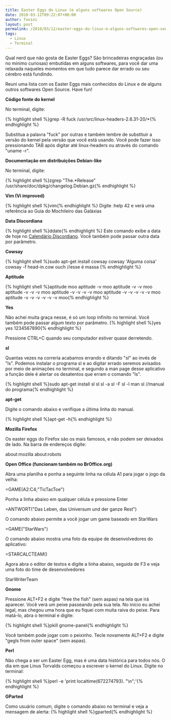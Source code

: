 ```yaml
---
title: Easter Eggs do Linux (e alguns softwares Open Source)
date: 2010-03-12T09:22:07+00:00
author: fonini
layout: post
permalink: /2010/03/12/easter-eggs-do-linux-e-alguns-softwares-open-source/
tags:
  - Linux
  - Terminal
---
```

Qual nerd que não gosta de Easter Eggs? São brincadeiras engraçadas (ou no mínimo curiosas) embutidas em alguns softwares, para você dar uma relaxada naqueles momentos em que tudo parece dar errado ou seu cérebro está fundindo.

Reuni uma lista com os Easter Eggs mais conhecidos do Linux e de alguns outros softwares Open Source. Have fun!



**Código fonte do kernel**

No terminal, digite:

{% highlight shell %}grep -R fuck /usr/src/linux-headers-2.6.31-20/*{% endhighlight %}

Substitua a palavra "fuck" por outras e também lembre de substituir a versão do kernel pela versão que você está usando. Você pode fazer isso pressionando TAB após digitar até linux-headers ou através do comando "uname -r".



**Documentação em distribuições Debian-like**

No terminal, digite:

{% highlight shell %}zgrep "The.*Release" /usr/share/doc/dpkg/changelog.Debian.gz{% endhighlight %}

**Vim (Vi improved)**

{% highlight shell %}vim{% endhighlight %}
Digite :help 42 e verá uma referência ao Guia do Mochileiro das Galáxias

**Data Discordiana**

{% highlight shell %}ddate{% endhighlight %}
Este comando exibe a data de hoje no <a href="http://pt.wikipedia.org/wiki/Calend%C3%A1rio_discordiano" rel="externo nofollow">Calendário Discordiano</a>. Você também pode passar outra data por parâmetro.

**Cowsay**

{% highlight shell %}sudo apt-get install cowsay
cowsay 'Alguma coisa'
cowsay -f head-in.cow ouch //esse é massa
{% endhighlight %}

**Aptitude**

{% highlight shell %}aptitude moo
aptitude -v moo
aptitude -v -v moo
aptitude -v -v -v moo
aptitude -v -v -v -v moo
aptitude -v -v -v -v -v moo
aptitude -v -v -v -v -v -v moo{% endhighlight %}
      
**Yes**

Não achei muita graça nesse, é só um loop infinito no terminal. Você também pode passar algum texto por parâmetro.
{% highlight shell %}yes
yes 1234567890{% endhighlight %}

Pressione CTRL+C quando seu computador estiver quase derretendo.

**sl**

Quantas vezes na correria acabamos errando e ditando "sl" ao invés de "ls". Podemos instalar o programa sl e ao digitar errado seremos avisados por meio de animações no terminal, e segundo a man page desse aplicativo a função dele é alertar os desatentos que erram o comando "ls".
        
{% highlight shell %}sudo apt-get install sl
sl
sl -a
sl -F
sl -l
man sl  //manual do programa{% endhighlight %}

**apt-get**

Digite o comando abaixo e verifique a última linha do manual.

{% highlight shell %}apt-get -h{% endhighlight %}

**Mozilla Firefox**

Os easter eggs do Firefox são os mais famosos, e não podem ser deixados de lado. Na barra de endereços digite:

about:mozilla
about:robots

**Open Office (funcionam também no BrOffice.org)**

Abra uma planilha e ponha a seguinte linha na célula A1 para jogar o jogo da velha:

=GAME(A2:C4;"TicTacToe")

Ponha a linha abaixo em qualquer célula e pressione Enter

=ANTWORT("Das Leben, das Universum und der ganze Rest")

O comando abaixo permite a você jogar um game baseado em StarWars

=GAME("StarWars")

O comando abaixo mostra uma foto da equipe de desenvolvedores do aplicativo:

=STARCALCTEAM()

Agora abra o editor de textos e digite a linha abaixo, seguida de F3 e veja uma foto do time de desenvolvedores

StarWriterTeam

**Gnome**

Pressione ALT+F2 e digite "free the fish" (sem aspas) na tela que irá aparecer. Você verá um peixe passeando pela sua tela. No início eu achei legal, mas chegou uma hora que eu fiquei com muita raiva do peixe. Para matá-lo, abra o terminal e digite:

{% highlight shell %}pkill gnome-panel{% endhighlight %}

Você também pode jogar com o peixinho. Tecle novamente ALT+F2 e digite "gegls from outer space" (sem aspas).

**Perl**

Não chega a ser um Easter Egg, mas é uma data histórica para todos nós. O dia em que Linus Torvalds começou a escrever o kernel do Linux. Digite no terminal:

{% highlight shell %}perl -e 'print localtime(672274793). "\n";'{% endhighlight %}

**GParted**

Como usuário comum, digite o comando abaixo no terminal e veja a mensagem de alerta:
{% highlight shell %}gparted{% endhighlight %}
